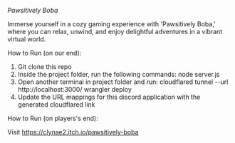 *Pawsitively Boba*

Immerse yourself in a cozy gaming experience with 'Pawsitively Boba,' where you can relax, unwind, and enjoy delightful adventures in a vibrant virtual world.

How to Run (on our end):

1. Git clone this repo
2. Inside the project folder, run the following commands:
node server.js
3. Open another terminal in project folder and run:
cloudflared tunnel --url http://localhost:3000/
wrangler deploy
4. Update the URL mappings for this discord application with the generated cloudflared link

How to Run (on players's end):

Visit https://clynae2.itch.io/pawsitively-boba
